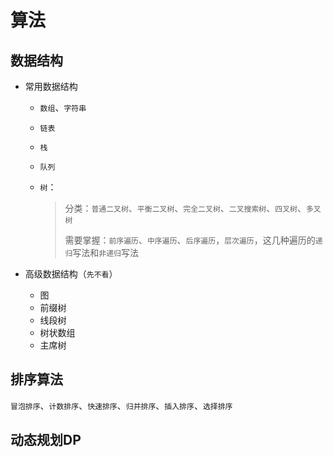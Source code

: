 # 算法

## 数据结构

* 常用数据结构

  * `数组`、`字符串`

  * `链表`

  * `栈`

  * `队列`

  * `树`：

    > 分类：`普通二叉树`、`平衡二叉树`、`完全二叉树`、`二叉搜索树`、`四叉树`、`多叉树`
    >
    > 需要掌握：`前序遍历`、`中序遍历`、`后序遍历`，`层次遍历`，这几种遍历的`递归`写法和`非递归`写法

* 高级数据结构（`先不看`）
  * 图
  * 前缀树
  * 线段树
  * 树状数组
  * 主席树

## 排序算法

`冒泡排序`、`计数排序`、`快速排序`、`归并排序`、`插入排序`、`选择排序`

## 动态规划DP

